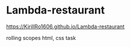 # Lambda-restaurant

https://KirillRo1606.github.io/Lambda-restaurant

rolling scopes html, css task
